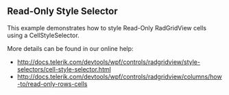 ## Read-Only Style Selector
This example demonstrates how to style Read-Only RadGridView cells using a CellStyleSelector.

More details can be found in our online help:
- http://docs.telerik.com/devtools/wpf/controls/radgridview/style-selectors/cell-style-selector.html
- http://docs.telerik.com/devtools/wpf/controls/radgridview/columns/how-to/read-only-rows-cells

[//]: <KeyWords: cellstyleselector>